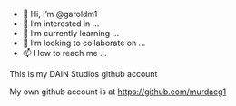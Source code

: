 - 👋 Hi, I’m @garoldm1
- 👀 I’m interested in ...
- 🌱 I’m currently learning ...
- 💞️ I’m looking to collaborate on ...
- 📫 How to reach me ...

This is my DAIN Studios github account

My own github account is at https://github.com/murdacg1

<!---
garoldm1/garoldm1 is a ✨ special ✨ repository because its `README.md` (this file) appears on your GitHub profile.
You can click the Preview link to take a look at your changes.
--->
